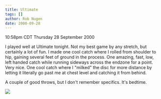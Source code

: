 ```yaml
---
title: Ultimate
tags: []
author: Rob Nugen
date: 2000-09-28
---
```


<title>Ultimate</title>
<p class=date>10:58pm CDT Thursday 28 September 2000

<p>I played well at Ultimate tonight.  Not my best game by any
stretch, but certainly a lot of fun.  I made one cool catch where I
rolled from shoulder to hip, gaining several feet of ground in the
process.  One amazing, fast, low, left handed catch while running
sideways across the endzone for a point.  Very nice.  One cool catch
where I "milked" the disc for more distance by letting it literally go
past me at chest level and catching it from behind.

<p>A couple of good throws, but I don't remember specifics.  It's
bedtime.

<p><img src='/images/rob/wL-ROB.gif'>

